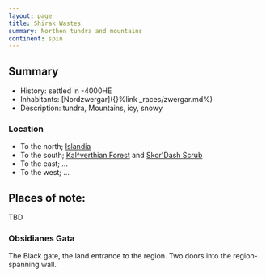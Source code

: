 ```yaml
---
layout: page
title: Shirak Wastes
summary: Northen tundra and mountains
continent: spin
---
```


## Summary

- History: settled in -4000HE
- Inhabitants: \[Nordzwergar]\({}%link \_races/zwergar.md%)
- Description: tundra, Mountains, icy, snowy

### Location

- To the north; [Islandia](/geography/islandia)
- To the south; [Kal^verthian Forest](/geography/kalverthian-forest) and
  [Skor'Dash Scrub](/geography/skordash-scrub)
- To the east; ...
- To the west; ...

## Places of note:

TBD

### Obsidianes Gata

The Black gate, the land entrance to the region. Two doors into the
region-spanning wall.
